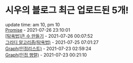 # 시우의 블로그 최근 업로드된 5개!<br>

update time: am 10, pm 10<br>[Promise](https://velog.io/@dev_shu/Promise) - 2021-07-26 23:10:01<br>
[[탐욕법]큰 수 만들기](https://velog.io/@dev_shu/%ED%83%90%EC%9A%95%EB%B2%95%ED%81%B0-%EC%88%98-%EB%A7%8C%EB%93%A4%EA%B8%B0) - 2021-07-26 00:07:52<br>
[그리디 알고리즘(탐욕법)](https://velog.io/@dev_shu/%EA%B7%B8%EB%A6%AC%EB%94%94-%EC%95%8C%EA%B3%A0%EB%A6%AC%EC%A6%98%ED%83%90%EC%9A%95%EB%B2%95) - 2021-07-25 07:01:27<br>
[Graph(인접리스트)](https://velog.io/@dev_shu/Graph%EC%9D%B8%EC%A0%91%EB%A6%AC%EC%8A%A4%ED%8A%B8) - 2021-07-23 02:59:24<br>
[Graph(인접 행렬)](https://velog.io/@dev_shu/Graph%EC%9D%B8%EC%A0%91-%ED%96%89%EB%A0%AC) - 2021-07-23 00:21:10<br>
